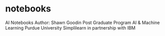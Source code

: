 # notebooks
AI Notebooks
Author: Shawn Goodin
Post Graduate Program AI & Machine Learning
Purdue University
Simplilearn
in partnership with IBM
